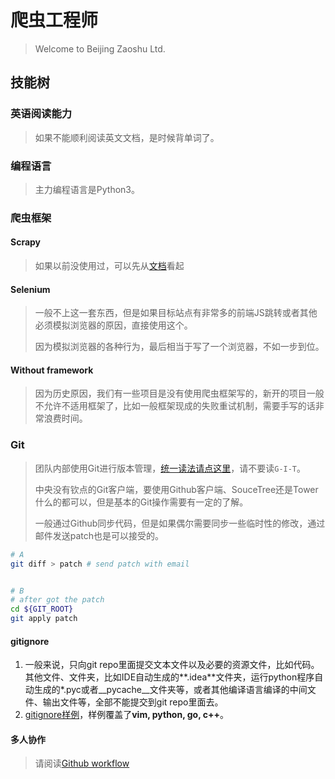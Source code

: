 # 爬虫工程师

> Welcome to Beijing Zaoshu Ltd.

## 技能树
### 英语阅读能力
> 如果不能顺利阅读英文文档，是时候背单词了。

### 编程语言
> 主力编程语言是Python3。

### 爬虫框架

#### Scrapy
> 如果以前没使用过，可以先从[文档](https://docs.scrapy.org/en/latest/)看起

#### Selenium
> 一般不上这一套东西，但是如果目标站点有非常多的前端JS跳转或者其他必须模拟浏览器的原因，直接使用这个。
>
> 因为模拟浏览器的各种行为，最后相当于写了一个浏览器，不如一步到位。

#### Without framework
> 因为历史原因，我们有一些项目是没有使用爬虫框架写的，新开的项目一般不允许不适用框架了，比如一般框架现成的失败重试机制，需要手写的话非常浪费时间。

### Git
> 团队内部使用Git进行版本管理，[统一读法请点这里](http://dict.youdao.com/dictvoice?audio=git&type=1)，请不要读`G-I-T`。
>
> 中央没有钦点的Git客户端，要使用Github客户端、SouceTree还是Tower什么的都可以，但是基本的Git操作需要有一定的了解。
>
> 一般通过Github同步代码，但是如果偶尔需要同步一些临时性的修改，通过邮件发送patch也是可以接受的。
```bash
# A
git diff > patch # send patch with email


# B
# after got the patch
cd ${GIT_ROOT}
git apply patch
```

#### gitignore
1. 一般来说，只向git repo里面提交文本文件以及必要的资源文件，比如代码。其他文件、文件夹，比如IDE自动生成的**.idea**文件夹，运行python程序自动生成的*.pyc或者__pycache__文件夹等，或者其他编译语言编译的中间文件、输出文件等，全部不能提交到git repo里面去。
2. [gitignore样例](https://www.gitignore.io/api/go%2Cc%2B%2B%2Cvim%2Cpython%2Cpycharm)，样例覆盖了**vim, python, go, c++**。

#### 多人协作
> 请阅读[Github workflow](https://guides.github.com/introduction/flow/)


